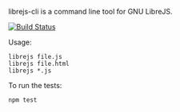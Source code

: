 librejs-cli is a command line tool for GNU LibreJS.

[![Build Status](https://travis-ci.org/nikolas/librejs-cli.svg?branch=master)](https://travis-ci.org/nikolas/librejs-cli)

Usage:

    librejs file.js
    librejs file.html
    librejs *.js


To run the tests:

    npm test
